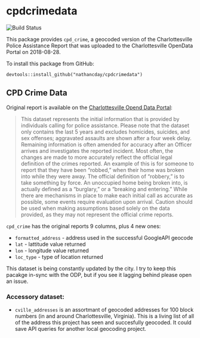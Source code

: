
<!-- README.md is generated from README.Rmd. Please edit that file -->
cpdcrimedata
============

![Build Status](https://travis-ci.com/nathancday/cpdcrimedata.svg?branch=master)

This package provides `cpd_crime`, a geocoded version of the Charlottesville Police Assistance Report that was uploaded to the Charlottesville OpenData Portal on 2018-08-28.

To install this package from GitHub:

    devtools::install_github("nathancday/cpdcrimedata")

CPD Crime Data
--------------

Original report is available on the [Charlottesville Opend Data Portal](http://opendata.charlottesville.org/datasets/crime-data):

> This dataset represents the initial information that is provided by individuals calling for police assistance. Please note that the dataset only contains the last 5 years and excludes homicides, suicides, and sex offenses; aggravated assaults are shown after a four week delay. Remaining information is often amended for accuracy after an Officer arrives and investigates the reported incident. Most often, the changes are made to more accurately reflect the official legal definition of the crimes reported. An example of this is for someone to report that they have been “robbed,” when their home was broken into while they were away. The official definition of “robbery,” is to take something by force. An unoccupied home being broken into, is actually defined as a “burglary,” or a “breaking and entering.” While there are mechanisms in place to make each initial call as accurate as possible, some events require evaluation upon arrival. Caution should be used when making assumptions based solely on the data provided, as they may not represent the official crime reports.

`cpd_crime` has the original reports 9 columns, plus 4 new ones:

-   `formatted_address` - address used in the successful GoogleAPI geocode
-   `lat` - lattitude value returned
-   `lon` - longitude value returned
-   `loc_type` - type of location returned

This dataset is being constantly updated by the city. I try to keep this pacakge in-sync with the ODP, but if you see it lagging behind please open an issue.

### Accessory dataset:

-   `cville_addresses` is an assortmant of geocoded addresses for 100 block numbers (in and around Charlottesville, Virginia). This is a living list of all of the address this project has seen and succesfully geocoded. It could save API queries for another local geocoding project.
